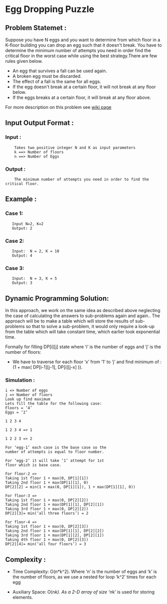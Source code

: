 # Egg Dropping Puzzle

## Problem Statemet : 
Suppose you have N eggs and you want to determine from which floor in a K-floor building you can drop an egg such that it doesn't break. You have to determine the minimum number of attempts you need in order find the critical floor in the worst case while using the best strategy.There are few rules given below. 

  - An egg that survives a fall can be used again.
  - A broken egg must be discarded.
  - The effect of a fall is the same for all eggs.
  - If the egg doesn't break at a certain floor, it will not break at any floor below.
  - If the eggs breaks at a certain floor, it will break at any floor above.
  
For more description on this problem see [wiki page](https://en.wikipedia.org/wiki/Dynamic_programming#Egg_dropping_puzzle)

## Input Output Format :
   ### Input : 
        Takes two positive integer N and K as input parameters
        k ==> Number of floors
        n ==> Number of Eggs
   ### Output :
        The minimum number of attempts you need in order to find the critical floor.
        
## Example :
   ### Case 1:
       Input N=2, K=2
       Output: 2
   ### Case 2:
       Input:  N = 2, K = 10
       Output: 4
       
   ### Case 3:
       Input:  N = 3, K = 5
       Output: 3
       
## Dynamic Programming Solution:
In this approach, we work on the same idea as described above neglecting the case of calculating the answers to sub-problems again and again.. The approach will be to make a table which will store the results of sub-problems so that to solve a sub-problem, it would only require a look-up from the table which will take constant time, which earlier took exponential time.

Formally for filling DP[i][j] state where ‘i’ is the number of eggs and ‘j’ is the number of floors:
   - We have to traverse for each floor ‘x’ from ‘1’ to ‘j’ and find minimum of : (1 + max( DP[i-1][j-1], DP[i][j-x] )).
   
### Simulation :
    i => Number of eggs
    j => Number of floors
    Look up find maximum
    Lets fill the table for the following case:
    Floors = ‘4’
    Eggs = ‘2’

    1 2 3 4

    1 2 3 4 => 1

    1 2 2 3 => 2

    For ‘egg-1’ each case is the base case so the
    number of attempts is equal to floor number.

    For ‘egg-2’ it will take ‘1’ attempt for 1st
    floor which is base case.

    For floor-2 =>
    Taking 1st floor 1 + max(0, DP[1][1])
    Taking 2nd floor 1 + max(DP[1][1], 0)
    DP[2][2] = min(1 + max(0, DP[1][1]), 1 + max(DP[1][1], 0))
    
    For floor-3 =>
    Taking 1st floor 1 + max(0, DP[2][2])
    Taking 2nd floor 1 + max(DP[1][1], DP[2][1])
    Taking 3rd floor 1 + max(0, DP[2][2])
    DP[2][3]= min(‘all three floors’) = 2

    For floor-4 =>
    Taking 1st floor 1 + max(0, DP[2][3])
    Taking 2nd floor 1 + max(DP[1][1], DP[2][2])
    Taking 3rd floor 1 + max(DP[1][2], DP[2][1])
    Taking 4th floor 1 + max(0, DP[2][3])
    DP[2][4]= min(‘all four floors’) = 3
    
 ## Complexity :
   - Time Complexity: O(n*k^2).
     Where ‘n’ is the number of eggs and ‘k’ is the number of floors, as we use a nested for loop ‘k^2’ times for each egg
     
   - Auxiliary Space: O(n*k).
     As a 2-D array of size ‘n*k’ is used for storing elements.

